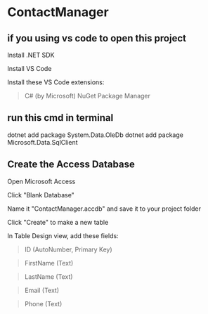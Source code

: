 # ContactManager

## if you using vs code to open this project 
Install .NET SDK

Install VS Code

Install these VS Code extensions:

> C# (by Microsoft)
>NuGet Package Manager

## run this cmd in terminal 

dotnet add package System.Data.OleDb
dotnet add package Microsoft.Data.SqlClient


## Create the Access Database
Open Microsoft Access

Click "Blank Database"

Name it "ContactManager.accdb" and save it to your project folder

Click "Create" to make a new table

In Table Design view, add these fields:

> ID (AutoNumber, Primary Key)

> FirstName (Text)

> LastName (Text)

> Email (Text)

> Phone (Text)
